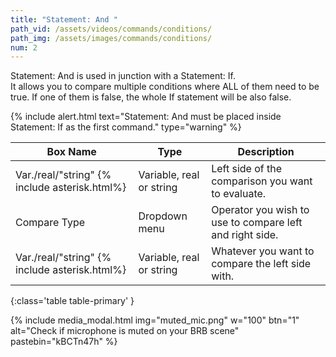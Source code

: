 ```yaml
---
title: "Statement: And "
path_vid: /assets/videos/commands/conditions/
path_img: /assets/images/commands/conditions/
num: 2
---
```


Statement: And is used in junction with a Statement: If.\
It allows you to compare multiple conditions where ALL of them need to be true. If one of them is false, the whole If statement will be also false.

{% include alert.html text="Statement: And must be placed inside Statement: If as the first command." type="warning" %}  

| Box Name | Type | Description | 
|-------|--------|--------|
| Var./real/"string" {% include asterisk.html%}| Variable, real or string	 | Left side of the comparison you want to evaluate. |
|Compare Type |	Dropdown menu |	Operator you wish to use to compare left and right side.
|Var./real/"string" {% include asterisk.html%}|	Variable, real or string|	Whatever you want to compare the left side with.
{:class='table table-primary' }

{% include media_modal.html img="muted_mic.png" w="100" btn="1" alt="Check if microphone is muted on your BRB scene" pastebin="kBCTn47h" %} 








